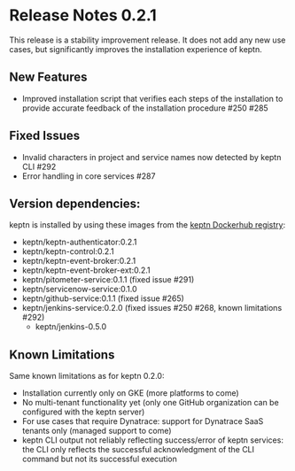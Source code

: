 # Release Notes 0.2.1

This release is a stability improvement release. It does not add any new use cases, but significantly improves the installation experience of keptn.

## New Features

- Improved installation script that verifies each steps of the installation to provide accurate feedback of the installation procedure #250 #285

## Fixed Issues

- Invalid characters in project and service names now detected by keptn CLI #292 
- Error handling in core services #287

## Version dependencies:

keptn is installed by using these images from the [keptn Dockerhub registry](https://hub.docker.com/u/keptn):

- keptn/keptn-authenticator:0.2.1
- keptn/keptn-control:0.2.1
- keptn/keptn-event-broker:0.2.1
- keptn/keptn-event-broker-ext:0.2.1
- keptn/pitometer-service:0.1.1 (fixed issue #291)
- keptn/servicenow-service:0.1.0
- keptn/github-service:0.1.1 (fixed issue #265)
- keptn/jenkins-service:0.2.0 (fixed issues #250 #268, known limitations #292)
  - keptn/jenkins-0.5.0

## Known Limitations

Same known limitations as for keptn 0.2.0:
- Installation currently only on GKE (more platforms to come)
- No multi-tenant functionality yet (only one GitHub organization can be configured with the keptn server)
- For use cases that require Dynatrace: support for Dynatrace SaaS tenants only (managed support to come)
- keptn CLI output not reliably reflecting success/error of keptn services: the CLI only reflects the successful acknowledgment of the CLI command but not its successful execution
